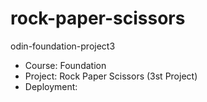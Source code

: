 # rock-paper-scissors
odin-foundation-project3

- Course: Foundation
- Project: Rock Paper Scissors (3st Project)
- Deployment:
